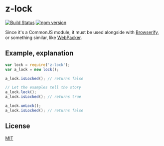 # z-lock
[![Build Status](https://travis-ci.org/ZeeCoder/z-lock.svg?branch=master)](https://travis-ci.org/ZeeCoder/z-lock)
[![npm version](https://badge.fury.io/js/z-lock.svg)](http://badge.fury.io/js/z-lock)

Since it's a CommonJS module, it must be used alongside with [Browserify](http://browserify.org/), or
something similar, like [WebPacker](http://webpack.github.io/).

## Example, explanation
```js
var lock = require('z-lock');
var a_lock = new lock();

a_lock.isLocked(); // returns false

// Let the examples tell the story
a_lock.lock();
a_lock.isLocked(); // returns true

a_lock.unLock();
a_lock.isLocked(); // returns false
```


## License
[MIT](LICENSE)
